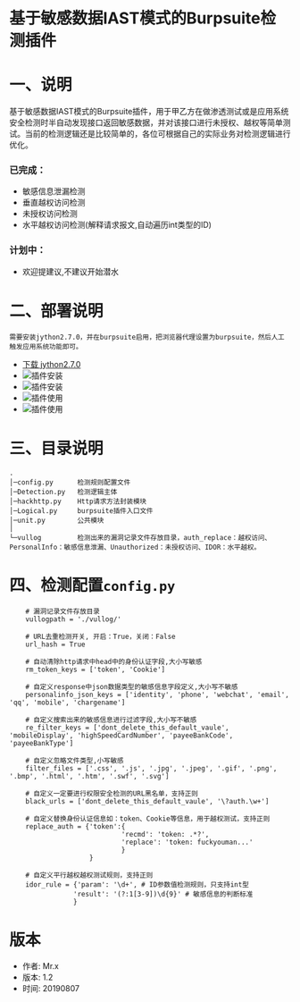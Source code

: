 基于敏感数据IAST模式的Burpsuite检测插件
=======================================
	
# 一、说明
	
基于敏感数据IAST模式的Burpsuite插件，用于甲乙方在做渗透测试或是应用系统安全检测时半自动发现接口返回敏感数据，并对该接口进行未授权、越权等简单测试。当前的检测逻辑还是比较简单的，各位可根据自己的实际业务对检测逻辑进行优化。
	
### 已完成：
	
+ 敏感信息泄漏检测
+ 垂直越权访问检测
+ 未授权访问检测
+ 水平越权访问检测(解释请求报文,自动遍历int类型的ID)
	
### 计划中：
	
+ 欢迎提建议,不建议开始潜水
	
# 二、部署说明

	需要安装jython2.7.0，并在burpsuite启用，把浏览器代理设置为burpsuite，然后人工触发应用系统功能即可。
- [下载 jython2.7.0](http://search.maven.org/remotecontent?filepath=org/python/jython-installer/2.7.0/jython-installer-2.7.0.jar)
- ![插件安装](burpsuiteExtender/noauth/imgs/install01.png)
- ![插件安装](burpsuiteExtender/noauth/imgs/install02.png)
- ![插件使用](burpsuiteExtender/noauth/imgs/use01.png)
- ![插件使用](burpsuiteExtender/noauth/imgs/use02.png)
	
# 三、目录说明

	.
	│─config.py      检测规则配置文件
	│─Detection.py   检测逻辑主体
	│─hackhttp.py    Http请求方法封装模块
	│─Logical.py     burpsuite插件入口文件
	│─unit.py        公共模块
	│
	└─vullog         检测出来的漏洞记录文件存放目录，auth_replace：越权访问、PersonalInfo：敏感信息泄漏、Unauthorized：未授权访问、IDOR：水平越权。 
	
# 四、检测配置`config.py`
	
```
	# 漏洞记录文件存放目录
	vullogpath = './vullog/'
	
	# URL去重检测开关, 开启：True，关闭：False
	url_hash = True
	
	# 自动清除http请求中head中的身份认证字段,大小写敏感
	rm_token_keys = ['token', 'Cookie']
	
	# 自定义response中json数据类型的敏感信息字段定义,大小写不敏感
	personalinfo_json_keys = ['identity', 'phone', 'webchat', 'email', 'qq', 'mobile', 'chargename']
	
	# 自定义搜索出来的敏感信息进行过滤字段,大小写不敏感
	re_filter_keys = ['dont_delete_this_default_vaule', 'mobileDisplay', 'highSpeedCardNumber', 'payeeBankCode', 'payeeBankType']
	
	# 自定义忽略文件类型,小写敏感
	filter_files = ['.css', '.js', '.jpg', '.jpeg', '.gif', '.png', '.bmp', '.html', '.htm', '.swf', '.svg']
	
	# 自定义一定要进行权限安全检测的URL黑名单，支持正则
	black_urls = ['dont_delete_this_default_vaule', '\?auth.\w+']
	
	# 自定义替换身份认证信息如：token、Cookie等信息，用于越权测试，支持正则
	replace_auth = {'token':{
							'recmd': 'token: .*?',
							'replace': 'token: fuckyouman...'
							}
					}
	
	# 自定义平行越权越权测试规则，支持正则
	idor_rule = {'param': '\d+', # ID参数值检测规则，只支持int型
				'result': '(?:1[3-9])\d{9}' # 敏感信息的判断标准
				}
```
	
# 版本
	
+ 作者: Mr.x
+ 版本: 1.2
+ 时间: 20190807